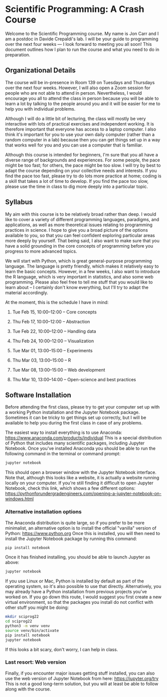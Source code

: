 # Scientific Programming: A Crash Course

Welcome to the Scientific Programming course. My name is Jon Carr and I am a postdoc in Davide Crepaldi's lab. I will be your guide to programming over the next four weeks — I look forward to meeting you all soon! This document outlines how I plan to run the course and what you need to do in preparation.


## Organizational Details

The course will be in-presence in Room 139 on Tuesdays and Thursdays over the next four weeks. However, I will also open a Zoom session for people who are not able to attend in person. Nevertheless, I would encourage you all to attend the class in person because you will be able to learn a lot by talking to the people around you and it will be easier for me to help you with individual problems.

Although I will do a little bit of lecturing, the class will mostly be very interactive with lots of practical exercises and independent working. It is therefore important that everyone has access to a laptop computer. I also think it's important for you to use your own daily computer (rather than a random computer in a lab) because then you can get things set up in a way that works well for you and you can use a computer that is familiar.

Although this course is intended for beginners, I'm sure that you all have a diverse range of backgrounds and experiences. For some people, the pace might be too fast; for others, the pace might be too slow. I will try by best to adapt the course depending on your collective needs and interests. If you find the pace too fast, please try to do lots more practice at home; coding is a skill that takes a lot of time to develop. If you find the pace too slow, please use the time in class to dig more deeply into a particular topic.


## Syllabus

My aim with this course is to be relatively broad rather than deep. I would like to cover a variety of different programming languages, paradigms, and applications, as well as more theoretical issues relating to programming practices in science. I hope to give you a broad picture of the options available to you, so that you can feel confident exploring particular areas more deeply by yourself. That being said, I also want to make sure that you have a solid grounding in the core concepts of programming before you progress to more advanced topics.

We will start with Python, which is great general-purpose programming language. The language is pretty friendly, which makes it relatively easy to learn the basic concepts. However, in a few weeks, I also want to introduce the R language, which is very important in statistics, and also some web programming. Please also feel free to tell me stuff that you would like to learn about – I certainly don't know everything, but I'll try to adapt the material accordingly.

At the moment, this is the schedule I have in mind:

1. Tue Feb 15, 10:00–12:00 – Core concepts

2. Thu Feb 17, 10:00–12:00 – Abstraction

3. Tue Feb 22, 10:00–12:00 – Handling data

4. Thu Feb 24, 10:00–12:00 – Visualization

5. Tue Mar 01, 13:00–15:00 – Experiments

6. Thu Mar 03, 13:00–15:00 – R

7. Tue Mar 08, 13:00–15:00 – Web development

8. Thu Mar 10, 13:00–14:00 – Open-science and best practices


## Software Installation

Before attending the first class, please try to get your computer set up with a working Python installation and the Jupyter Notebook package. Sometimes it can be tricky to get things set up correctly, but I will be available to help you during the first class in case of any problems.

The easiest way to install everything is to use Anaconda: https://www.anaconda.com/products/individual This is a special distribution of Python that includes many scientific packages, including Jupyter Notebook. Once you've installed Anaconda you should be able to run the following command in the terminal or command prompt:

```bash
jupyter notebook
```

This should open a browser window with the Jupyter Notebook interface. Note that, although this looks like a website, it is actually a website running locally on your computer. If you're still finding it difficult to open Jupyter Notebook, check this link, which shows a few different options: https://pythonforundergradengineers.com/opening-a-jupyter-notebook-on-windows.html

### Alternative installation options

The Anaconda distribution is quite large, so if you prefer to be more minimalist, an alternative option is to install the official "vanilla" version of Python: https://www.python.org Once this is installed, you will then need to install the Jupyter Notebook package by running this command:

```bash
pip install notebook
```

Once it has finished installing, you should be able to launch Jupyter as above:

```bash
jupyter notebook
```

If you use Linux or Mac, Python is installed by default as part of the operating system, so it's also possible to use that directly. Alternatively, you may already have a Python installation from previous projects you've worked on. If you go down this route, I would suggest you first create a new virtual environment, so that the packages you install do not conflict with other stuff you might be doing:

```bash
mkdir sciprog22
cd sciprog22
python3 -m venv venv
source venv/bin/activate
pip install notebook
jupyter notebook
````

If this looks a bit scary, don't worry, I can help in class.

### Last resort: Web version

Finally, if you encounter major issues getting stuff installed, you can also use the web version of Jupyter Notebook from here: https://jupyter.org/try This is not a good long-term solution, but you will at least be able to follow along with the course.
